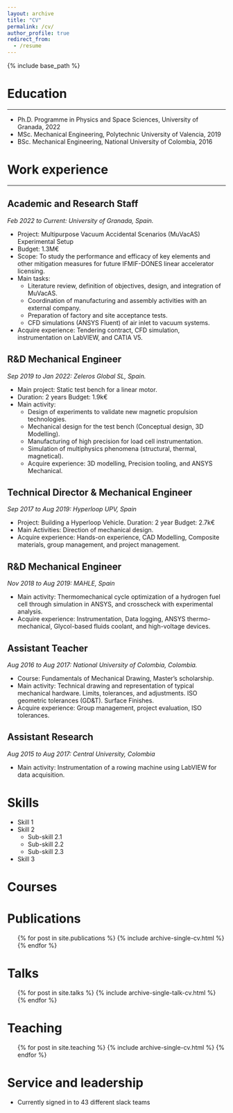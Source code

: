 ```yaml
---
layout: archive
title: "CV"
permalink: /cv/
author_profile: true
redirect_from:
  - /resume
---
```


{% include base_path %}


# Education
-----

* Ph.D. Programme in Physics and Space Sciences, University of Granada, 2022
* MSc. Mechanical Engineering, Polytechnic University of Valencia, 2019
* BSc. Mechanical Engineering, National University of Colombia, 2016

# Work experience 
-----

## Academic and Research Staff
*Feb 2022 to Current: University of Granada, Spain.*
* Project: Multipurpose Vacuum Accidental Scenarios (MuVacAS) Experimental Setup
* Budget: 1.3M€ 
* Scope: To study the performance and efficacy of key elements and other mitigation measures for future IFMIF-DONES linear accelerator licensing.
* Main tasks:
	* Literature review, definition of objectives, design, and integration of MuVacAS.
	* Coordination of manufacturing and assembly activities with an external company.
	* Preparation of factory and site acceptance tests.
	* CFD simulations (ANSYS Fluent) of air inlet to vacuum systems.
* Acquire experience: Tendering contract, CFD simulation, instrumentation on LabVIEW, and CATIA V5.

## R&D Mechanical Engineer
*Sep 2019 to Jan 2022: Zeleros Global SL, Spain.*
* Main project: Static test bench for a linear motor.
* Duration: 2 years Budget: 1.9k€
* Main activity:
	* Design of experiments to validate new magnetic propulsion technologies.
	* Mechanical design for the test bench (Conceptual design, 3D Modelling).
	* Manufacturing of high precision for load cell instrumentation.
	* Simulation of multiphysics phenomena (structural, thermal, magnetical).
	* Acquire experience: 3D modelling, Precision tooling, and ANSYS Mechanical.

## Technical Director & Mechanical Engineer
*Sep 2017 to Aug 2019: Hyperloop UPV, Spain*
* Project: Building a Hyperloop Vehicle. Duration: 2 year Budget: 2.7k€
* Main Activities: Direction of mechanical design.
* Acquire experience: Hands-on experience, CAD Modelling, Composite materials, group management, and project management.

## R&D Mechanical Engineer
*Nov 2018 to Aug 2019: MAHLE, Spain*
* Main activity: Thermomechanical cycle optimization of a hydrogen fuel cell through simulation in ANSYS, and crosscheck with experimental analysis.
* Acquire experience: Instrumentation, Data logging, ANSYS thermo-mechanical, Glycol-based fluids coolant, and high-voltage devices.

## Assistant Teacher
*Aug 2016 to Aug 2017: National University of Colombia, Colombia.*
* Course: Fundamentals of Mechanical Drawing, Master’s scholarship.
* Main activity: Technical drawing and representation of typical mechanical hardware. Limits, tolerances, and adjustments. ISO geometric tolerances (GD&T). Surface Finishes.
* Acquire experience: Group management, project evaluation, ISO tolerances.

## Assistant Research
*Aug 2015 to Aug 2017: Central University, Colombia*
* Main activity: Instrumentation of a rowing machine using LabVIEW for data acquisition.

Skills
======
* Skill 1
* Skill 2
  * Sub-skill 2.1
  * Sub-skill 2.2
  * Sub-skill 2.3
* Skill 3

Courses
======

Publications
======
  <ul>{% for post in site.publications %}
    {% include archive-single-cv.html %}
  {% endfor %}</ul>
  
Talks
======
  <ul>{% for post in site.talks %}
    {% include archive-single-talk-cv.html %}
  {% endfor %}</ul>
  
Teaching
======
  <ul>{% for post in site.teaching %}
    {% include archive-single-cv.html %}
  {% endfor %}</ul>
  
Service and leadership
======
* Currently signed in to 43 different slack teams
